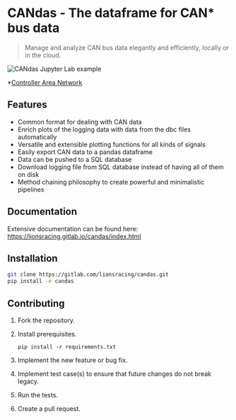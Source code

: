 # CANdas - The dataframe for CAN* bus data

> Manage and analyze CAN bus data elegantly and efficiently, locally or in the cloud.

![CANdas Jupyter Lab example](http://img.lionsracing.de/1O1PIJXVSJ4ZCLSM.png)

*[Controller Area Network](https://en.wikipedia.org/wiki/CAN_bus)

## Features

- Common format for dealing with CAN data
- Enrich plots of the logging data with data from the dbc files automatically
- Versatile and extensible plotting functions for all kinds of signals
- Easily export CAN data to a pandas dataframe
- Data can be pushed to a SQL database
- Download logging file from SQL database instead of having all of them on disk
- Method chaining philosophy to create powerful and minimalistic pipelines

## Documentation

Extensive documentation can be found here: https://lionsracing.gitlab.io/candas/index.html

## Installation

```bash
git clone https://gitlab.com/lionsracing/candas.git
pip install -e candas
```

## Contributing

1. Fork the repository.

2. Install prerequisites.

   ```
   pip install -r requirements.txt
   ```

3. Implement the new feature or bug fix.

4. Implement test case(s) to ensure that future changes do not break legacy.

5. Run the tests.

6. Create a pull request.
